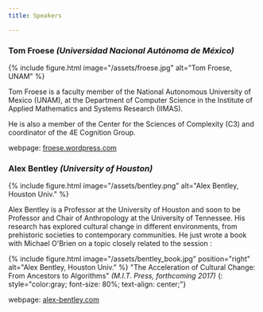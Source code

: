 ```yaml
---
title: Speakers

---
```


### Tom Froese *(Universidad Nacional Autónoma de México)*


{% include figure.html image="/assets/froese.jpg" alt="Tom Froese, UNAM" %}

Tom Froese is a faculty member of the National Autonomous University of Mexico (UNAM), at the Department of Computer Science in the Institute of Applied Mathematics and Systems Research (IIMAS).

He is also a member of the Center for the Sciences of Complexity (C3) and coordinator of the 4E Cognition Group.

webpage: [froese.wordpress.com](https://froese.wordpress.com/)


### Alex Bentley *(University of Houston)*


{% include figure.html image="/assets/bentley.png" alt="Alex Bentley, Houston Univ." %}

Alex Bentley is a Professor at the University of Houston and soon to be Professor and Chair of Anthropology at the University of Tennessee. His research has explored cultural change in different environments, from prehistoric societies to contemporary communities. He just wrote a book with Michael O'Brien on a topic closely related to the session : 

{% include figure.html image="/assets/bentley_book.jpg" position="right" alt="Alex Bentley, Houston Univ."  %}
"The Acceleration of Cultural Change: From Ancestors to Algorithms" *(M.I.T. Press, forthcoming 2017)* 
{: style="color:gray; font-size: 80%; text-align: center;"}

webpage: [alex-bentley.com](http://www.alex-bentley.com/)
